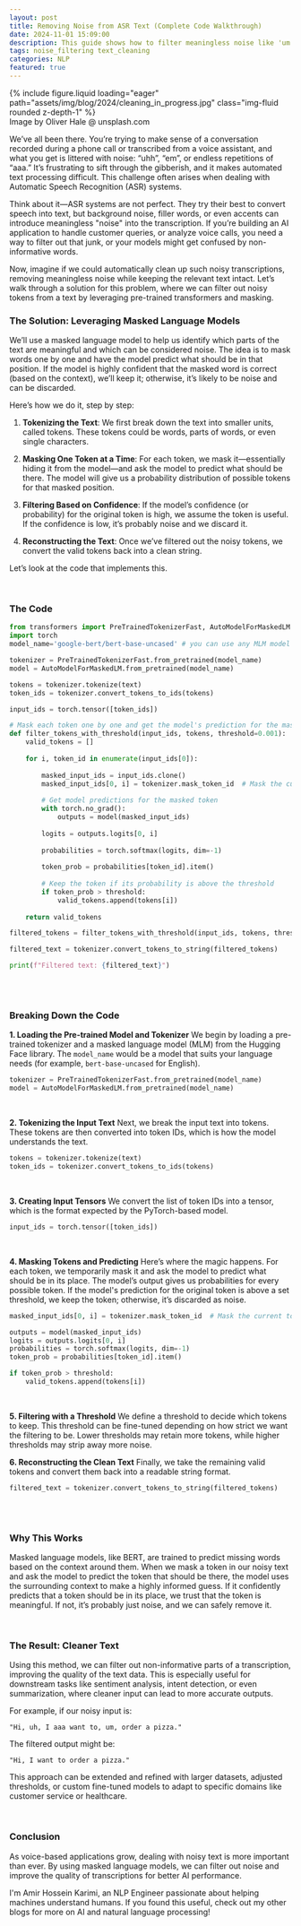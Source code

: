 ```yaml
---
layout: post
title: Removing Noise from ASR Text (Complete Code Walkthrough)
date: 2024-11-01 15:09:00
description: This guide shows how to filter meaningless noise like 'um' and 'aaa' from text, improving quality for NLP tasks.
tags: noise_filtering text_cleaning
categories: NLP
featured: true
---
```


<div class="row mt-3">
    <div class="col-12 mt-3 mt-md-0">
        {% include figure.liquid loading="eager" path="assets/img/blog/2024/cleaning_in_progress.jpg" class="img-fluid rounded z-depth-1" %}
    </div>
</div>
<div class="caption">
    Image by Oliver Hale @ unsplash.com
</div>

We’ve all been there. You’re trying to make sense of a conversation recorded during a phone call or transcribed from a voice assistant, and what you get is littered with noise: “uhh”, “em”, or endless repetitions of “aaa.” It’s frustrating to sift through the gibberish, and it makes automated text processing difficult. This challenge often arises when dealing with Automatic Speech Recognition (ASR) systems.

Think about it—ASR systems are not perfect. They try their best to convert speech into text, but background noise, filler words, or even accents can introduce meaningless "noise" into the transcription. If you’re building an AI application to handle customer queries, or analyze voice calls, you need a way to filter out that junk, or your models might get confused by non-informative words. 

Now, imagine if we could automatically clean up such noisy transcriptions, removing meaningless noise while keeping the relevant text intact. Let’s walk through a solution for this problem, where we can filter out noisy tokens from a text by leveraging pre-trained transformers and masking.

### The Solution: Leveraging Masked Language Models

We’ll use a masked language model to help us identify which parts of the text are meaningful and which can be considered noise. The idea is to mask words one by one and have the model predict what should be in that position. If the model is highly confident that the masked word is correct (based on the context), we’ll keep it; otherwise, it’s likely to be noise and can be discarded.

Here’s how we do it, step by step:

1. **Tokenizing the Text**: We first break down the text into smaller units, called tokens. These tokens could be words, parts of words, or even single characters.
  
2. **Masking One Token at a Time**: For each token, we mask it—essentially hiding it from the model—and ask the model to predict what should be there. The model will give us a probability distribution of possible tokens for that masked position.

3. **Filtering Based on Confidence**: If the model’s confidence (or probability) for the original token is high, we assume the token is useful. If the confidence is low, it’s probably noise and we discard it.

4. **Reconstructing the Text**: Once we’ve filtered out the noisy tokens, we convert the valid tokens back into a clean string.

Let’s look at the code that implements this.

<br />


### The Code

```python
from transformers import PreTrainedTokenizerFast, AutoModelForMaskedLM
import torch
model_name='google-bert/bert-base-uncased' # you can use any MLM model from Huggingface

tokenizer = PreTrainedTokenizerFast.from_pretrained(model_name)
model = AutoModelForMaskedLM.from_pretrained(model_name)

tokens = tokenizer.tokenize(text)
token_ids = tokenizer.convert_tokens_to_ids(tokens)

input_ids = torch.tensor([token_ids])

# Mask each token one by one and get the model's prediction for the masked token
def filter_tokens_with_threshold(input_ids, tokens, threshold=0.001):
    valid_tokens = []
    
    for i, token_id in enumerate(input_ids[0]):
        
        masked_input_ids = input_ids.clone()
        masked_input_ids[0, i] = tokenizer.mask_token_id  # Mask the current token
        
        # Get model predictions for the masked token
        with torch.no_grad():
            outputs = model(masked_input_ids)
        
        logits = outputs.logits[0, i]
        
        probabilities = torch.softmax(logits, dim=-1)
        
        token_prob = probabilities[token_id].item()
        
        # Keep the token if its probability is above the threshold
        if token_prob > threshold:
            valid_tokens.append(tokens[i])
    
    return valid_tokens

filtered_tokens = filter_tokens_with_threshold(input_ids, tokens, threshold=0.0002)

filtered_text = tokenizer.convert_tokens_to_string(filtered_tokens)

print(f"Filtered text: {filtered_text}")
```
<br />
<br />

### Breaking Down the Code

**1. Loading the Pre-trained Model and Tokenizer**
We begin by loading a pre-trained tokenizer and a masked language model (MLM) from the Hugging Face library. The `model_name` would be a model that suits your language needs (for example, `bert-base-uncased` for English).

```python
tokenizer = PreTrainedTokenizerFast.from_pretrained(model_name)
model = AutoModelForMaskedLM.from_pretrained(model_name)
```
<br />

**2. Tokenizing the Input Text**
Next, we break the input text into tokens. These tokens are then converted into token IDs, which is how the model understands the text.

```python
tokens = tokenizer.tokenize(text)
token_ids = tokenizer.convert_tokens_to_ids(tokens)
```
<br />

**3. Creating Input Tensors**
We convert the list of token IDs into a tensor, which is the format expected by the PyTorch-based model.

```python
input_ids = torch.tensor([token_ids])
```
<br />

**4. Masking Tokens and Predicting**
Here’s where the magic happens. For each token, we temporarily mask it and ask the model to predict what should be in its place. The model’s output gives us probabilities for every possible token. If the model's prediction for the original token is above a set threshold, we keep the token; otherwise, it’s discarded as noise.

```python
masked_input_ids[0, i] = tokenizer.mask_token_id  # Mask the current token

outputs = model(masked_input_ids)
logits = outputs.logits[0, i]
probabilities = torch.softmax(logits, dim=-1)
token_prob = probabilities[token_id].item()

if token_prob > threshold:
    valid_tokens.append(tokens[i])
```
<br />

**5. Filtering with a Threshold**
We define a threshold to decide which tokens to keep. This threshold can be fine-tuned depending on how strict we want the filtering to be. Lower thresholds may retain more tokens, while higher thresholds may strip away more noise.

**6. Reconstructing the Clean Text**
Finally, we take the remaining valid tokens and convert them back into a readable string format.

```python
filtered_text = tokenizer.convert_tokens_to_string(filtered_tokens)
```
<br />
<br />

### Why This Works

Masked language models, like BERT, are trained to predict missing words based on the context around them. When we mask a token in our noisy text and ask the model to predict the token that should be there, the model uses the surrounding context to make a highly informed guess. If it confidently predicts that a token should be in its place, we trust that the token is meaningful. If not, it’s probably just noise, and we can safely remove it.

<br />

### The Result: Cleaner Text

Using this method, we can filter out non-informative parts of a transcription, improving the quality of the text data. This is especially useful for downstream tasks like sentiment analysis, intent detection, or even summarization, where cleaner input can lead to more accurate outputs.

For example, if our noisy input is:
```
"Hi, uh, I aaa want to, um, order a pizza."
```
The filtered output might be:
```
"Hi, I want to order a pizza."
```

This approach can be extended and refined with larger datasets, adjusted thresholds, or custom fine-tuned models to adapt to specific domains like customer service or healthcare.

<br />

### Conclusion

As voice-based applications grow, dealing with noisy text is more important than ever. By using masked language models, we can filter out noise and improve the quality of transcriptions for better AI performance.

I'm Amir Hossein Karimi, an NLP Engineer passionate about helping machines understand humans. If you found this useful, check out my other blogs for more on AI and natural language processing!
